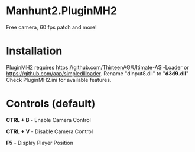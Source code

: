 # Manhunt2.PluginMH2
Free camera, 60 fps patch and more! 

# Installation
PluginMH2 requires https://github.com/ThirteenAG/Ultimate-ASI-Loader or https://github.com/aap/simpledllloader.
Rename "dinput8.dll" to "**d3d9.dll**"
Check PluginMH2.ini for available features.

# Controls (default)
**CTRL + B** - Enable Camera Control

**CTRL + V** - Disable Camera Control

**F5** - Display Player Position
